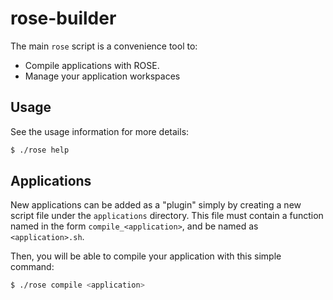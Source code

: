 rose-builder
============

The main `rose` script is a convenience tool to:

* Compile applications with ROSE.
* Manage your application workspaces

Usage
-----

See the usage information for more details:

```bash
$ ./rose help
```


Applications
------------

New applications can be added as a "plugin" simply by creating a new script file
under the `applications` directory.  This file must contain a function named in
the form `compile_<application>`, and be named as `<application>.sh`.

Then, you will be able to compile your application with this simple command:

```bash
$ ./rose compile <application>
```
